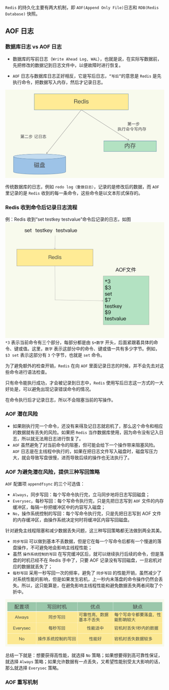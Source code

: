 `Redis` 的持久化主要有两大机制，即 `AOF(Append Only File)`日志和 `RDB(Redis Database)` 快照。

## AOF 日志

### 数据库日志 vs AOF 日志
- 数据库的写前日志（`Write Ahead Log, WAL`），也就是说，在实际写数据前，先把修改的数据记到日志文件中，以便故障时进行恢复。

- `AOF` 日志与数据库日志正好相反，它是写后日志，`“写后”`的意思是 `Redis` 是先执行命令，把数据写入内存，然后才记录日志。

![Redis的AOF操作过程](../../Picture/Redis的AOF操作过程.jpeg)

传统数据库的日志，例如 `redo log（重做日志）`，记录的是修改后的数据，而 `AOF` 里记录的是 `Redis` 收到的每一条命令，这些命令是以文本形式保存的。


### Redis 收到命令后记录日志流程

例：Redis 收到“set testkey testvalue”命令后记录的日志，如图
![Redis的AOF日志内容](../../Picture/Redis的AOF日志内容.jpeg)
`*3` 表示当前命令有三个部分，每部分都是由 `$+数字` 开头，后面紧跟着具体的命令、键或值。这里，`数字` 表示这部分中的命令、键或值一共有多少字节。例如，`$3 set` 表示这部分有 `3` 个字节，也就是 `set` 命令。

为了避免额外的检查开销，`Redis` 在向 `AOF` 里面记录日志的时候，并不会先去对这些命令进行语法检查。

只有命令能执行成功，才会被记录到日志中，`Redis` 使用写后日志这一方式的一大好处是，可以避免出现记录错误命令的情况。

在命令执行后才记录日志，所以不会阻塞当前的写操作。

### AOF 潜在风险

- 如果刚执行完一个命令，还没有来得及记日志就宕机了，那么这个命令和相应的数据就有丢失的风险。如果把 `Redis` 当作数据库使用，因为命令没有记入日志，所以就无法用日志进行恢复了。
- `AOF` 虽然避免了对当前命令的阻塞，但可能会给下一个操作带来阻塞风险。`AOF` 日志是在主线程中执行的，如果在把日志文件写入磁盘时，磁盘写压力大，就会导致写盘很慢，进而导致后续的操作也无法执行了。

### AOF 为避免潜在风险，提供三种写回策略

`AOF` 配置项 `appendfsync` 的三个可选值：
- `Always`，同步写回：每个写命令执行完，立马同步地将日志写回磁盘；
- `Everysec`，每秒写回：每个写命令执行完，只是先把日志写到 `AOF` 文件的内存缓冲区，每隔一秒把缓冲区中的内容写入磁盘；
- `No`，操作系统控制的写回：每个写命令执行完，只是先把日志写到 AOF 文件的内存缓冲区，由操作系统决定何时将缓冲区内容写回磁盘。

针对避免主线程阻塞和减少数据丢失问题，这三种写回策略都无法做到两全其美。
- `同步写回` 可以做到基本不丢数据，但是它在每一个写命令后都有一个慢速的落盘操作，不可避免地会影响主线程性能；
- 虽然 `操作系统控制的写回` 在写完缓冲区后，就可以继续执行后续的命令，但是落盘的时机已经不在 Redis 手中了，只要 AOF 记录没有写回磁盘，一旦宕机对应的数据就丢失了；
- `每秒写回` 采用一秒写回一次的频率，避免了 `同步写回` 的性能开销，虽然减少了对系统性能的影响，但是如果发生宕机，上一秒内未落盘的命令操作仍然会丢失。所以，这只能算是，在避免影响主线程性能和避免数据丢失两者间取了个折中。
  
![AOF写回策略对比](../../Picture/AOF写回策略对比.jpeg)

总结一下就是：想要获得高性能，就选择 `No` 策略；如果想要得到高可靠性保证，就选择 `Always` 策略；如果允许数据有一点丢失，又希望性能别受太大影响的话，那么就选择 `Everysec` 策略。

### AOF 重写机制